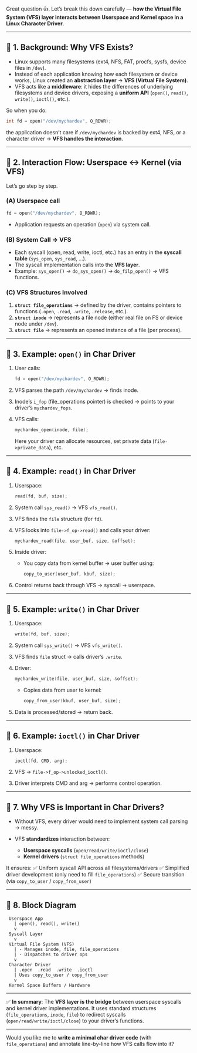 Great question 👍. Let’s break this down carefully — **how the Virtual File System (VFS) layer interacts between Userspace and Kernel space in a Linux Character Driver**.

---

## 🔹 1. Background: Why VFS Exists?

* Linux supports many filesystems (ext4, NFS, FAT, procfs, sysfs, device files in `/dev`).
* Instead of each application knowing how each filesystem or device works, Linux created an **abstraction layer** → **VFS (Virtual File System)**.
* VFS acts like a **middleware**: it hides the differences of underlying filesystems and device drivers, exposing a **uniform API** (`open()`, `read()`, `write()`, `ioctl()`, etc.).

So when you do:

```c
int fd = open("/dev/mychardev", O_RDWR);
```

the application doesn’t care if `/dev/mychardev` is backed by ext4, NFS, or a character driver → **VFS handles the interaction**.

---

## 🔹 2. Interaction Flow: Userspace ↔ Kernel (via VFS)

Let’s go step by step.

### (A) Userspace call

```c
fd = open("/dev/mychardev", O_RDWR);
```

* Application requests an operation (`open`) via system call.

### (B) System Call → VFS

* Each syscall (open, read, write, ioctl, etc.) has an entry in the **syscall table** (`sys_open`, `sys_read`, …).
* The syscall implementation calls into the **VFS layer**.
* Example: `sys_open()` → `do_sys_open()` → `do_filp_open()` → VFS functions.

### (C) VFS Structures Involved

1. **`struct file_operations`** → defined by the driver, contains pointers to functions (`.open`, `.read`, `.write`, `.release`, etc.).
2. **`struct inode`** → represents a file node (either real file on FS or device node under `/dev`).
3. **`struct file`** → represents an opened instance of a file (per process).

---

## 🔹 3. Example: `open()` in Char Driver

1. User calls:

   ```c
   fd = open("/dev/mychardev", O_RDWR);
   ```
2. VFS parses the path `/dev/mychardev` → finds inode.
3. Inode’s `i_fop` (file\_operations pointer) is checked → points to your driver’s `mychardev_fops`.
4. VFS calls:

   ```c
   mychardev_open(inode, file);
   ```

   Here your driver can allocate resources, set private data (`file->private_data`), etc.

---

## 🔹 4. Example: `read()` in Char Driver

1. Userspace:

   ```c
   read(fd, buf, size);
   ```
2. System call `sys_read()` → VFS `vfs_read()`.
3. VFS finds the `file` structure (for `fd`).
4. VFS looks into `file->f_op->read()` and calls your driver:

   ```c
   mychardev_read(file, user_buf, size, &offset);
   ```
5. Inside driver:

   * You copy data from kernel buffer → user buffer using:

     ```c
     copy_to_user(user_buf, kbuf, size);
     ```
6. Control returns back through VFS → syscall → userspace.

---

## 🔹 5. Example: `write()` in Char Driver

1. Userspace:

   ```c
   write(fd, buf, size);
   ```
2. System call `sys_write()` → VFS `vfs_write()`.
3. VFS finds `file` struct → calls driver’s `.write`.
4. Driver:

   ```c
   mychardev_write(file, user_buf, size, &offset);
   ```

   * Copies data from user to kernel:

     ```c
     copy_from_user(kbuf, user_buf, size);
     ```
5. Data is processed/stored → return back.

---

## 🔹 6. Example: `ioctl()` in Char Driver

1. Userspace:

   ```c
   ioctl(fd, CMD, arg);
   ```
2. VFS → `file->f_op->unlocked_ioctl()`.
3. Driver interprets CMD and arg → performs control operation.

---

## 🔹 7. Why VFS is Important in Char Drivers?

* Without VFS, every driver would need to implement system call parsing → messy.
* VFS **standardizes** interaction between:

  * **Userspace syscalls** (`open/read/write/ioctl/close`)
  * **Kernel drivers** (`struct file_operations` methods)

It ensures:
✅ Uniform syscall API across all filesystems/drivers
✅ Simplified driver development (only need to fill `file_operations`)
✅ Secure transition (via `copy_to_user` / `copy_from_user`)

---

## 🔹 8. Block Diagram

```
 Userspace App
   | open(), read(), write()
   v
 Syscall Layer
   v
 Virtual File System (VFS)
   | - Manages inode, file, file_operations
   | - Dispatches to driver ops
   v
 Character Driver
   | .open  .read  .write  .ioctl
   | Uses copy_to_user / copy_from_user
   v
 Kernel Space Buffers / Hardware
```

---

✅ **In summary**:
The **VFS layer is the bridge** between userspace syscalls and kernel driver implementations. It uses standard structures (`file_operations`, `inode`, `file`) to redirect syscalls (`open/read/write/ioctl/close`) to your driver’s functions.

---

Would you like me to **write a minimal char driver code** (with `file_operations`) and annotate line-by-line how VFS calls flow into it?
